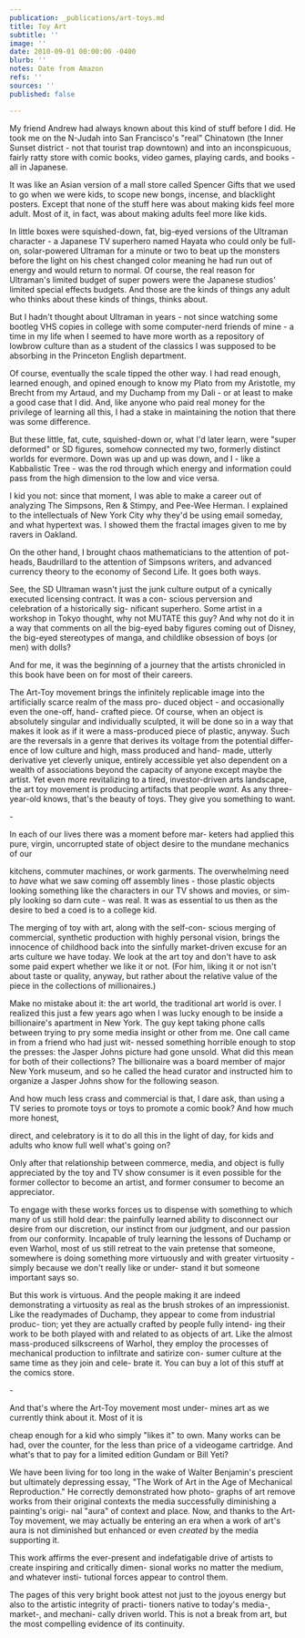 ```yaml
---
publication: _publications/art-toys.md
title: Toy Art
subtitle: ''
image: ''
date: 2010-09-01 00:00:00 -0400
blurb: ''
notes: Date from Amazon
refs: ''
sources: ''
published: false

---
```

My friend Andrew had always known about this kind of stuff before I did. He took me on the N-Judah into San Francisco's "real" Chinatown (the Inner Sunset district - not that tourist trap downtown) and into an inconspicuous, fairly ratty store with comic books, video games, playing cards, and books - all in Japanese.

It was like an Asian version of a mall store called Spencer Gifts that we used to go when we were kids, to scope new bongs, incense, and blacklight posters. Except that none of the stuff here was about making kids feel more adult. Most of it, in fact, was about making adults feel more like kids.

In little boxes were squished-down, fat, big-eyed versions of the Ultraman character - a Japanese TV superhero named Hayata who could only be full-on, solar-powered Ultraman for a minute or two to beat up the monsters before the light on his chest changed color meaning he had run out of energy and would return to normal. Of course, the real reason for Ultraman's limited budget of super powers were the Japanese studios' limited special effects budgets. And those are the kinds of things any adult who thinks about these kinds of things, thinks about.

But I hadn't thought about Ultraman in years - not since watching some bootleg VHS copies in college with some computer-nerd friends of mine - a time in my life when I seemed to have more worth as a repository of lowbrow culture than as a student of the classics I was supposed to be absorbing in the Princeton English department.

Of course, eventually the scale tipped the other way. I had read enough, learned enough, and opined enough to know my Plato from my Aristotle, my Brecht from my Artaud, and my Duchamp from my Dali - or at least to make a good case that I did. And, like anyone who paid real money for the privilege of learning all this, I had a stake in maintaining the notion that there was some difference.

But these little, fat, cute, squished-down or, what I'd later learn, were "super deformed" or SD figures, somehow connected my two, formerly distinct worlds for evermore. Down was up and up was down, and I - like a Kabbalistic Tree - was the rod through which energy and information could pass from the high dimension to the low and vice versa.

I kid you not: since that moment, I was able to make a career out of analyzing The Simpsons, Ren & Stimpy, and Pee-Wee Herman. I explained to the intellectuals of New York City why they'd be using email someday, and what hypertext was. I showed them the fractal images given to me by ravers in Oakland.

On the other hand, I brought chaos mathematicians to the attention of pot-heads, Baudrillard to the attention of Simpsons writers, and advanced currency theory to the economy of Second Life. It goes both ways.

See, the SD Ultraman wasn't just the junk culture output of a cynically executed licensing contract. It was a con- scious perversion and celebration of a historically sig- nificant superhero. Some artist in a workshop in Tokyo thought, why not MUTATE this guy? And why not do it in a way that comments on all the big-eyed baby figures coming out of Disney, the big-eyed stereotypes of manga, and childlike obsession of boys (or men) with dolls?

And for me, it was the beginning of a journey that the artists chronicled in this book have been on for most of their careers.

The Art-Toy movement brings the infinitely replicable image into the artificially scarce realm of the mass pro- duced object - and occasionally even the one-off, hand- crafted piece. Of course, when an object is absolutely singular and individually sculpted, it will be done so in a way that makes it look as if it were a mass-produced piece of plastic, anyway. Such are the reversals in a genre that derives its voltage from the potential differ- ence of low culture and high, mass produced and hand- made, utterly derivative yet cleverly unique, entirely accessible yet also dependent on a wealth of associations beyond the capacity of anyone except maybe the artist. Yet even more revitalizing to a tired, investor-driven arts landscape, the art toy movement is producing artifacts that people _want_. As any three-year-old knows, that's the beauty of toys. They give you something to want.

\-

In each of our lives there was a moment before mar- keters had applied this pure, virgin, uncorrupted state of object desire to the mundane mechanics of our

kitchens, commuter machines, or work garments. The overwhelming need to _have_ what we saw coming off assembly lines - those plastic objects looking something like the characters in our TV shows and movies, or sim- ply looking so darn cute - was real. It was as essential to us then as the desire to bed a coed is to a college kid.

The merging of toy with art, along with the self-con- scious merging of commercial, synthetic production with highly personal vision, brings the innocence of childhood back into the sinfully market-driven excuse for an arts culture we have today. We look at the art toy and don't have to ask some paid expert whether we like it or not. (For him, liking it or not isn't about taste or quality, anyway, but rather about the relative value of the piece in the collections of millionaires.)

Make no mistake about it: the art world, the traditional art world is over. I realized this just a few years ago when I was lucky enough to be inside a billionaire's apartment in New York. The guy kept taking phone calls between trying to pry some media insight or other from me. One call came in from a friend who had just wit- nessed something horrible enough to stop the presses: the Jasper Johns picture had gone unsold. What did this mean for both of their collections? The billionaire was a board member of major New York museum, and so he called the head curator and instructed him to organize a Jasper Johns show for the following season.

And how much less crass and commercial is that, I dare ask, than using a TV series to promote toys or toys to promote a comic book? And how much more honest,

direct, and celebratory is it to do all this in the light of day, for kids and adults who know full well what's going on?

Only after that relationship between commerce, media, and object is fully appreciated by the toy and TV show consumer is it even possible for the former collector to become an artist, and former consumer to become an appreciator.

To engage with these works forces us to dispense with something to which many of us still hold dear: the painfully learned ability to disconnect our desire from our discretion, our instinct from our judgment, and our passion from our conformity. Incapable of truly learning the lessons of Duchamp or even Warhol, most of us still retreat to the vain pretense that someone, somewhere is doing something more virtuously and with greater virtuosity - simply because we don't really like or under- stand it but someone important says so.

But this work is virtuous. And the people making it are indeed demonstrating a virtuosity as real as the brush strokes of an impressionist. Like the readymades of Duchamp, they appear to come from industrial produc- tion; yet they are actually crafted by people fully intend- ing their work to be both played with and related to as objects of art. Like the almost mass-produced silkscreens of Warhol, they employ the processes of mechanical production to infiltrate and satirize con- sumer culture at the same time as they join and cele- brate it. You can buy a lot of this stuff at the comics store.

\-

And that's where the Art-Toy movement most under- mines art as we currently think about it. Most of it is

cheap enough for a kid who simply "likes it" to own. Many works can be had, over the counter, for the less than price of a videogame cartridge. And what's that to pay for a limited edition Gundam or Bill Yeti?

We have been living for too long in the wake of Walter Benjamin's prescient but ultimately depressing essay, "The Work of Art in the Age of Mechanical Reproduction." He correctly demonstrated how photo- graphs of art remove works from their original contexts the media successfully diminishing a painting's origi- nal "aura" of context and place. Now, and thanks to the Art-Toy movement, we may actually be entering an era when a work of art's aura is not diminished but enhanced or even _created_ by the media supporting it.

This work affirms the ever-present and indefatigable drive of artists to create inspiring and critically dimen- sional works no matter the medium, and whatever insti- tutional forces appear to control them.

The pages of this very bright book attest not just to the joyous energy but also to the artistic integrity of practi- tioners native to today's media-, market-, and mechani- cally driven world. This is not a break from art, but the most compelling evidence of its continuity.